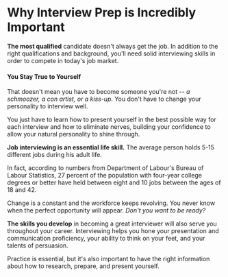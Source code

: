 # Why Interview Prep is Incredibly Important

**The most qualified** candidate doesn't always get the job. In addition to the right qualifications and background, you'll need solid interviewing skills in order to compete in today's job market.

#### **You Stay True to Yourself** <a href="#you-stay-true-to-yourself" id="you-stay-true-to-yourself"></a>

That doesn't mean you have to become someone you're not -- _a schmoozer, a con artist, or a kiss-up._ You don't have to change your personality to interview well.

You just have to learn how to present yourself in the best possible way for each interview and how to eliminate nerves, building your confidence to allow your natural personality to shine through.

**Job interviewing is an essential life skill.** The average person holds 5-15 different jobs during his adult life.

In fact, according to numbers from Department of Labour's Bureau of Labour Statistics, 27 percent of the population with four-year college degrees or better have held between eight and 10 jobs between the ages of 18 and 42.

Change is a constant and the workforce keeps revolving. You never know when the perfect opportunity will appear. _Don't you want to be ready?_

**The skills you develop** in becoming a great interviewer will also serve you throughout your career. Interviewing helps you hone your presentation and communication proficiency, your ability to think on your feet, and your talents of persuasion.

Practice is essential, but it's also important to have the right information about how to research, prepare, and present yourself.
